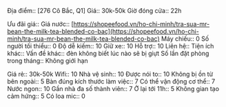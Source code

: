 Địa điểm:: [276 Cô Bắc, Q1]
Giá:: 30k-50k
Giờ đóng cửa:: 22h

Ưu đãi giá:: 
Giá nước:: [https://shopeefood.vn/ho-chi-minh/tra-sua-mr-bean-the-milk-tea-blended-co-bac](https://shopeefood.vn/ho-chi-minh/tra-sua-mr-bean-the-milk-tea-blended-co-bac)
Máy chiếu:: 0
Số người tối thiểu:: 0
Độ dễ kiếm:: 10
Giữ xe:: 10
Hỗ trợ:: 10
Liên hệ:: 
Tiện ích khác:: 
Vấn đề khác:: đèn không biết lúc nào sẽ bị giựt
Số lần đặt phòng trong tháng:: Không giới hạn


Giá rẻ:: 30k-50k
Wifi:: 10
Nhà vệ sinh:: 10
Được nói to:: 10
Không bị ồn từ bên ngoài:: 5
Bàn đúng kích thước làm việc:: 7
Có thể vận động cơ thể:: 7
Nước ngon:: 10
Gần nhà đa số thành viên:: 7
Ở lại tới 11h:: 5
Không gian tạo cảm hứng:: 5
Có loa mic:: 0
